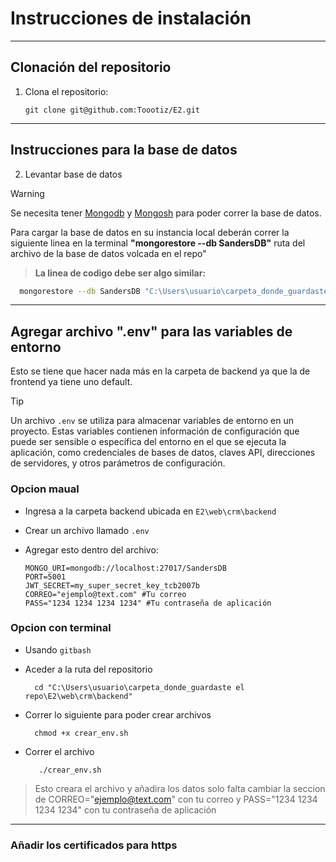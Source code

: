 # Instrucciones de instalación
---

## Clonación del repositorio
1. Clona el repositorio:

    ```git
    git clone git@github.com:Toootiz/E2.git
    ```
---
## Instrucciones para la base de datos
2. Levantar base de datos
> [!WARNING]
> Se necesita tener [Mongodb](https://www.mongodb.com/docs/manual/installation/) y [Mongosh](https://www.mongodb.com/try/download/shell) para poder correr la base de datos.

Para cargar la base de datos en su instancia local deberán correr la siguiente linea en la terminal **"mongorestore --db SandersDB"** ruta del archivo de la base de datos volcada en el repo"

> **La linea de codigo debe ser algo similar:**
  ```bash
    mongorestore --db SandersDB "C:\Users\usuario\carpeta_donde_guardaste el repo\E2\web\crm\"
  ```
---
## Agregar archivo ".env" para las variables de entorno 

Esto se tiene que hacer nada más en la carpeta de backend ya que la de frontend ya tiene uno default. 

> [!TIP]
> Un archivo `.env` se utiliza para almacenar variables de entorno en un proyecto. Estas variables contienen información de configuración que puede ser sensible o específica del entorno en el que se ejecuta la aplicación, como credenciales de bases de datos, claves API, direcciones de servidores, y otros parámetros de configuración.

### Opcion maual
- Ingresa a la carpeta backend ubicada en `E2\web\crm\backend`
- Crear un archivo llamado `.env`
- Agregar esto dentro del archivo:
  
  ```
  MONGO_URI=mongodb://localhost:27017/SandersDB 
  PORT=5001 
  JWT_SECRET=my_super_secret_key_tcb2007b
  CORREO="ejemplo@text.com" #Tu correo
  PASS="1234 1234 1234 1234" #Tu contraseña de aplicación
  ```
### Opcion con terminal
- Usando `gitbash`
- Aceder a la ruta del repositorio

  ```gitbash
    cd "C:\Users\usuario\carpeta_donde_guardaste el repo\E2\web\crm\backend"
  ```
- Correr lo siguiente para poder crear archivos
  
  ```gitbash
    chmod +x crear_env.sh
  ```
- Correr el archivo
  
  ```gitbash
     ./crear_env.sh
  ```
> Esto creara el archivo y añadira los datos solo falta cambiar la seccion de CORREO="ejemplo@text.com" con tu correo y PASS="1234 1234 1234 1234" con tu contraseña de aplicación

--- 
### Añadir los certificados para https



<!-- Esto no será visible. 
Antes de empezar recuerden poner dentro de ambas carpetas "npm install" para que les descargue las dependencias de las aplicaciones, después podrán correrlo sin ningún problema, para iniciar la app del backend usen el comando "node index.js" y para el front end "npm run dev"


# Instrucciones para la base de datos
Para cargar la base de datos en su instancia local deberán correr la siguiente linea en la terminal "mongorestore --db SandersDB "ruta del archivo de la base de datos volcada en el repo"

# Instrucciones para cargar variables de entorno
Esto lo tienen que hacer nada más en la carpeta de backend ya que la de frontend ya viene con uno default. Tienen que crear un archivo que se llame ".env" y tiene que contener lo siguiente

```
MONGO_URI=mongodb://localhost:27017/SandersDB 
PORT=5001 
JWT_SECRET=my_super_secret_key_tcb2007b
```

-->
